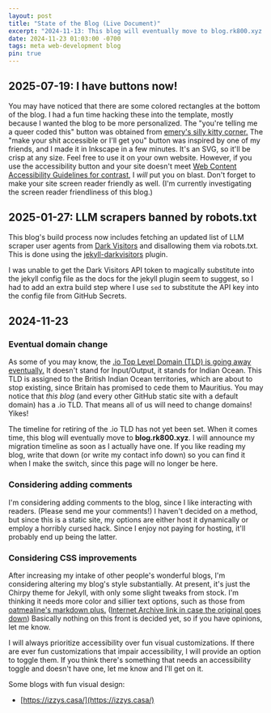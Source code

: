 ```yaml
---
layout: post
title: "State of the Blog (Live Document)"
excerpt: "2024-11-13: This blog will eventually move to blog.rk800.xyz due to the upcoming deprecation of the .io TLD."
date: 2024-11-23 01:03:00 -0700
tags: meta web-development blog
pin: true
--- 
```


## 2025-07-19: I have buttons now!
You may have noticed that there are some colored rectangles at the bottom of 
the blog. I had a fun time hacking these into the template, mostly because I
wanted the blog to be more personalized. The "you're telling me a queer coded 
this" button was obtained from [emery's silly kitty corner.](https://emery.nekoweb.org/)
The "make your shit accessible or I'll get you" button was 
inspired by one of my friends, and I made it in Inkscape in a few minutes.
It's an SVG, so it'll be crisp at any size. Feel free to use it on your own
website. However, if you use the accessibility button and your site doesn't
meet 
[Web Content Accessibility Guidelines for contrast](https://www.w3.org/WAI/WCAG21/Understanding/contrast-minimum.html), 
I *will* put you on blast. Don't forget to make your site screen reader 
friendly as well. (I'm currently investigating the screen reader
friendliness of this blog.)

## 2025-01-27: LLM scrapers banned by robots.txt
This blog's build process now includes fetching an updated list of LLM scraper
user agents from [Dark Visitors](https://darkvisitors.com) and disallowing them via robots.txt. This is done using the [jekyll-darkvisitors](https://github.com/pettazz/jekyll-darkvisitors)
plugin. 

I was unable to get the Dark Visitors API token to magically substitute into the
jekyll config file as the docs for the jekyll plugin seem to suggest, so I had
to add an extra build step where I use `sed` to substitute the API key into the
config file from GitHub Secrets. 

## 2024-11-23
### Eventual domain change 
As some of you may know, the 
[.io Top Level Domain (TLD) is going away eventually.](https://every.to/p/the-disappearance-of-an-internet-domain)
It doesn't stand for Input/Output, it stands for Indian Ocean. This TLD is 
assigned to the British Indian Ocean territories, which are about to stop
existing, since Britain has promised to cede them to Mauritius. You may notice
that *this blog* (and every other GitHub static site with a default domain) has
a .io TLD. That means all of us will need to change domains! Yikes! 

The timeline for retiring of the .io TLD has not yet been set. When it comes
time, this blog will eventually move to **blog.rk800.xyz**. I will announce my
migration timeline as soon as I actually have one.
If you like reading
my blog, write that down (or write my contact info down) so you can find it when
I make the switch, since this page will no longer be here. 

### Considering adding comments
I'm considering adding comments to the blog, since I like interacting with 
readers. (Please send me your comments!) I haven't decided on a method, but
since this is a static site, my options are either host it dynamically or employ
a horribly cursed hack. Since I enjoy not paying for hosting, it'll probably end
up being the latter. 

### Considering CSS improvements
After increasing my intake of other people's wonderful blogs, I'm considering
altering my blog's style substantially. At present, it's just the Chirpy theme
for Jekyll, with only some slight tweaks from stock. I'm thinking it needs more
color and sillier text options, such as those from 
[oatmealine's markdown plus.](https://oat.zone/markdown-plus/) ([Internet Archive link in case the original goes down](https://web.archive.org/web/20241217212935/https://oat.zone/markdown-plus/))
Basically nothing on this front is decided yet, so if you have opinions, let me 
know. 


I will always prioritize accessibility over fun visual customizations. If there
are ever fun customizations that impair accessibility, I will provide an option
to toggle them. If you think there's something that needs an accessibility
toggle and doesn't have one, let me know and I'll get on it. 

Some blogs with fun visual design: 
- [https://izzys.casa/](https://izzys.casa/)
